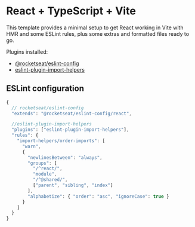 # React + TypeScript + Vite

This template provides a minimal setup to get React working in Vite with HMR and some ESLint rules, plus some extras and formatted files ready to go.

Plugins installed:

- [@rocketseat/eslint-config](https://github.com/Rocketseat/eslint-config-rocketseat)
- [eslint-plugin-import-helpers](https://github.com/willhoney7/eslint-plugin-import-helpers)

## ESLint configuration

```js
{
  // rocketseat/eslint-config
  "extends": "@rocketseat/eslint-config/react",

  //eslint-plugin-import-helpers
  "plugins": ["eslint-plugin-import-helpers"],
  "rules": {
    "import-helpers/order-imports": [
      "warn",
      {
        "newlinesBetween": "always",
        "groups": [
          "/^react/",
          "module",
          "/^@shared/",
          ["parent", "sibling", "index"]
        ],
        "alphabetize": { "order": "asc", "ignoreCase": true }
      }
    ]
  }
}
```
